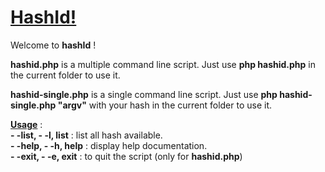 <u>HashId!</u>
===================

Welcome to **hashId** !

**hashid.php** is a multiple command line script. Just use **php hashid.php** in the current folder to use it.

**hashid-single.php** is a single command line script. Just use **php hashid-single.php "argv"** with your hash in the current folder to use it.

<u>**Usage**</u> :  
**- -list, - -l, list** : list all hash available.<br>
**- -help, - -h, help** : display help documentation.<br>
**- -exit, - -e, exit** : to quit the script (only for **hashid.php**)